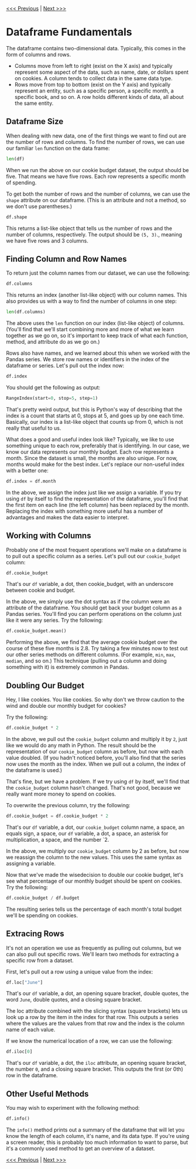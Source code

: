 [<<< Previous](creating_dataframe.md) | [Next >>>](synthesis.md)

# Dataframe Fundamentals

The dataframe contains two-dimensional data. Typically, this comes in the form of columns and rows. 

- Columns move from left to right (exist on the X axis) and typically represent some aspect of the data, such as name, date, or dollars spent on cookies. A column tends to collect data in the same data type.
- Rows move from top to bottom (exist on the Y axis) and typically represent an entity, such as a specific person, a specific month, a specific book, and so on. A row holds different kinds of data, all about the same entity.

## Dataframe Size

When dealing with new data, one of the first things we want to find out are the number of rows and columns. To find the number of rows, we can use our familiar `len` function on the data frame:

```python
len(df)
```

When we run the above on our cookie budget dataset, the output should be five. That means we have five rows. Each row represents a specific month of spending.

To get both the number of rows and the number of columns, we can use the `shape` attribute on our dataframe. (This is an attribute and not a method, so we don't use parentheses.)

```python
df.shape
```

This returns a list-like object that tells us the number of rows and the number of columns, respectively. The output should be `(5, 3)`., meaning we have five rows and 3 columns.

## Finding Column and Row Names

To return just the column names from our dataset, we can use the following:

```python
df.columns
```

This returns an index (another list-like object) with our column names. This also provides us with a way to find the number of columns in one step:

```python
len(df.columns)
```

The above uses the `len` function on our index (list-like object) of columns. (You'll find that we'll start combining more and more of what we learn together as we go on, so it's important to keep track of what each function, method, and attribute do as we go on.)

Rows also have names, and we learned about this when we worked with the Pandas series. We store row names or identifiers in the index of the dataframe or series. Let's pull out the index now:

```python
df.index
```
You should get the following as output:

```python
RangeIndex(start=0, stop=5, step=1)
```

That's pretty weird output, but this is Python's way of describing that the index is a count that starts at 0, stops at 5, and goes up by one each time. Basically, our index is a list-like object that counts up from 0, which is not really that useful to us.

What does a good and useful index look like? Typically, we like to use something unique to each row, preferably that is identifying. In our case, we know our data represents our monthly budget. Each row represents a month. Since the dataset is small, the months are also unique. For now, months would make for the best index. Let's replace our non-useful index with a better one:

```python
df.index = df.month
```

In the above, we assign the index just like we assign a variable. If you try using `df` by itself to find the representation of the dataframe, you'll find that the first item on each line (the left column) has been replaced by the month. Replacing the index with something more useful has a number of advantages and makes the data easier to interpret.

## Working with Columns

Probably one of the most frequent operations we'll make on a dataframe is to pull out a specific column as a series. Let's pull out our `cookie_budget` column:

```python
df.cookie_budget
```

That's our `df` variable, a dot, then cookie_budget, with an underscore between cookie and budget.

In the above, we simply use the dot syntax as if the column were an attribute of the dataframe. You should get back your budget column as a Pandas series. You'll find you can perform operations on the column just like it were any series. Try the following:

```python
df.cookie_budget.mean()
```

Performing the above, we find that the average cookie budget over the course of these five months is 2.8. Try taking a few minutes now to test out our other series methods on different columns. (For example, `min`, `max`, `median`, and so on.) This technique (pulling out a column and doing something with it) is extremely common in Pandas.

## Doubling Our Budget

Hey, I like cookies. You like cookies. So why don't we throw caution to the wind and double our monthly budget for cookies?

Try the following:

```python
df.cookie_budget * 2
```

In the above, we pull out the `cookie_budget` column and multiply it by `2`, just like we would do any math in Python. The result should be the representation of our `cookie_budget` column as before, but now with each value doubled. (If you hadn't noticed before, you'll also find that the series now uses the month as the index. When we pull out a column, the index of the dataframe is used.)

That's fine, but we have a problem. If we try using `df` by itself, we'll find that the `cookie_budget` column hasn't changed. That's not good, because we really want more money to spend on cookies.

To overwrite the previous column, try the following:

```python
df.cookie_budget = df.cookie_budget * 2
```

That's our `df` variable, a dot, our `cookie_budget` column name, a space, an equals sign, a space, our `df` variable, a dot, a space, an asterisk for multiplication, a space, and the number `2.

In the above, we multiply our `cookie_budget` column by 2 as before, but now we reassign the column to the new values. This uses the same syntax as assigning a variable. 

Now that we've made the wisedecision to double our cookie budget, let's see what percentage of our monthly budget should be spent on cookies. Try the following:

```python
df.cookie_budget / df.budget
```
The resulting series tells us the percentage of each month's total budget we'll be spending on cookies.

## Extracing Rows

It's not an operation we use as frequently as pulling out columns, but we can also pull out specific rows. We'll learn two methods for extracting a specific row from a dataset.

First, let's pull out a row using a unique value from the index:

```python
df.loc["June"]
```
That's our `df` variable, a dot, an opening square bracket, double quotes, the word `June`, double quotes, and a closing square bracket.

The loc attribute combined with the slicing syntax (square brackets) lets us look up a row by the item in the index for that row. This outputs a series where the values are the values from that row and the index is the column name of each value.

If we know the numerical location of a row, we can use the following:

```python
df.iloc[0]
```

That's our `df` variable, a dot, the `iloc` attribute, an opening square bracket, the number `0`, and a closing square bracket. This outputs the first (or 0th) row in the dataframe.

## Other Useful Methods

You may wish to experiment with the following method:

```python
df.info()
```

The `info()` method prints out a summary of the dataframe that will let you know the length of each column, it's name, and its data type. If you're using a screen reader, this is probably too much information to want to parse, but it's a commonly used method to get an overview of a dataset.

[<<< Previous](creating_dataframe.md) | [Next >>>](synthesis.md)
